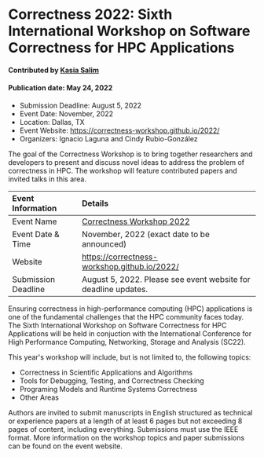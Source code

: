 # Correctness 2022: Sixth International Workshop on Software Correctness for HPC Applications

#### Contributed by [Kasia Salim](https://github.com/karbarz)
#### Publication date: May 24, 2022

- Submission Deadline: August 5, 2022
- Event Date: November, 2022
- Location: Dallas, TX
- Event Website: https://correctness-workshop.github.io/2022/
- Organizers: Ignacio Laguna and Cindy Rubio-González

<!-- deck text start -->
The goal of the Correctness Workshop is to bring together researchers and developers to present and discuss novel ideas to address the problem of correctness in HPC. The workshop will feature contributed papers and invited talks in this area.
<!-- deck text end -->


Event Information | Details
:--- | :---			   
Event Name | [Correctness Workshop 2022](https://correctness-workshop.github.io/2022/)
Event Date & Time | November, 2022 (exact date to be announced)
Website | 	<https://correctness-workshop.github.io/2022/> 
Submission Deadline | August 5, 2022. Please see event website for deadline updates.

Ensuring correctness in high-performance computing (HPC) applications is one of the fundamental challenges that the HPC community faces today. The Sixth International Workshop on Software Correctness for HPC Applications will be held in conjuction with the International Conference for High Performance Computing, Networking, Storage and Analysis (SC22).

This year's workshop will include, but is not limited to, the following topics: 
* Correctness in Scientific Applications and Algorithms
* Tools for Debugging, Testing, and Correctness Checking
* Programing Models and Runtime Systems Correctness
* Other Areas

Authors are invited to submit manuscripts in English structured as technical or experience papers at a length of at least 6 pages but not exceeding 8 pages of content, including everything. Submissions must use the IEEE format. More information on the workshop topics and paper submissions can be found on the event website. 

<!---
Publish: yes
Pinned: no
Topics: high-performance computing, conferences and workshops
--->
